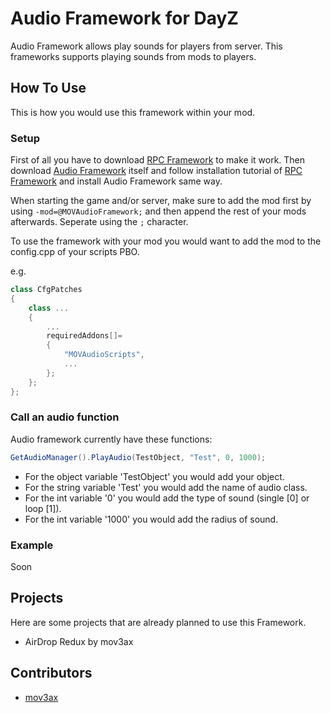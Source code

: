 # Audio Framework for DayZ

Audio Framework allows play sounds for players from server. This frameworks supports playing sounds from mods to players.

## How To Use

This is how you would use this framework within your mod. 

### Setup

First of all you have to download [RPC Framework](https://github.com/Jacob-Mango/DayZ-RPCFramework/releases) to make it work. Then download [Audio Framework](https://github.com/mov3ax/DayZ-AudioFramework/releases) itself and follow installation tutorial of [RPC Framework](https://github.com/Jacob-Mango/DayZ-RPCFramework) and install Audio Framework same way.

When starting the game and/or server, make sure to add the mod first by using `-mod=@MOVAudioFramework;` and then append the rest of your mods afterwards. Seperate using the `;` character.

To use the framework with your mod you would want to add the mod to the config.cpp of your scripts PBO.

e.g.

```cpp
class CfgPatches
{
    class ...
    {
        ...
        requiredAddons[]=
        {
            "MOVAudioScripts",
            ...
        };
    };
};
```

### Call an audio function

Audio framework currently have these functions:

```java
GetAudioManager().PlayAudio(TestObject, "Test", 0, 1000);
```

* For the object variable 'TestObject' you would add your object.
* For the string variable 'Test' you would add the name of audio class.
* For the int variable '0' you would add the type of sound (single [0] or loop [1]). 
* For the int variable '1000' you would add the radius of sound. 

### Example

Soon

## Projects

Here are some projects that are already planned to use this Framework.

* AirDrop Redux by mov3ax

## Contributors

* [mov3ax](https://github.com/mov3ax)
